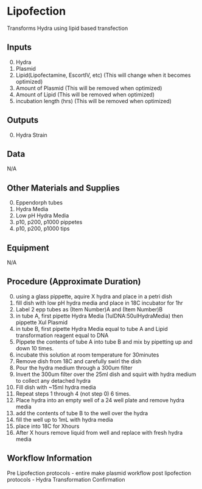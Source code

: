 Lipofection
===

Transforms Hydra using lipid based transfection

Inputs
---
0. Hydra
0. Plasmid
0. Lipid(Lipofectamine, EscortIV, etc) (This will change when it becomes optimized)
0. Amount of Plasmid (This will be removed when optimized)
0. Amount of Lipid (This will be removed when optimized)
0. incubation length (hrs) (This will be removed when optimized)

Outputs
---
0. Hydra Strain

Data
---
N/A

Other Materials and Supplies
---
0. Eppendorph tubes 
0. Hydra Media
0. Low pH Hydra Media
0. p10, p200, p1000 pippetes 
0. p10, p200, p1000 tips

Equipment
---
N/A

Procedure (Approximate Duration)
---
0. using a glass pippette, aquire X hydra and place in a petri dish
0. fill dish with low pH hydra media and place in 18C incubator for 1hr
0. Label 2 epp tubes as (Item Number)A and (Item Number)B
0. in tube A, first pipette Hydra Media (1ulDNA:50ulHydraMedia) then pippette Xul Plasmid
0. in tube B, first pipette Hydra Media equal to tube A and Lipid transformation reagent equal to DNA
0. Pippete the contents of tube A into tube B and mix by pipetting up and down 10 times.
0. incubate this solution at room temperature for 30minutes
0. Remove dish from 18C and carefully swirl the dish
0. Pour the hydra medium through a 300um filter
0. Invert the 300um filter over the 25ml dish and squirt with hydra medium to collect any detached hydra
0. Fill dish with ~15ml hydra media 
0. Repeat steps 1 through 4 (not step 0) 6 times.
0. Place hydra into an empty well of a 24 well plate and remove hydra media
0. add the contents of tube B to the well over the hydra
0. fill the well up to 1mL with hydra media
0. place into 18C for Xhours 
0. After X hours remove liquid from well and replace with fresh hydra media



Workflow Information
---
Pre Lipofection protocols - entire make plasmid workflow
post lipofection protocols - Hydra Transformation Confirmation

